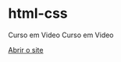 # html-css
 Curso em Video
 Curso em Video<a href="https://eneasjunior.github.io/html-css/exercicios/desafio010/android.html" target="_blank"><p>Abrir o site</p></a>